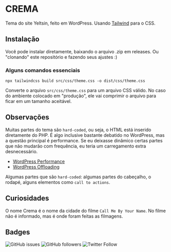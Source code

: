 # CREMA

Tema do site Yeltsin, feito em WordPress. Usando [Tailwind](https://tailwindcss.com) para o CSS.

## Instalação

Você pode instalar diretamente, baixando o arquivo .zip em releases. Ou "clonando" este repositório e fazendo seus ajustes :)

### Alguns comandos essenciais

`npx tailwindcss build src/css/theme.css -o dist/css/theme.css`

Converte o arquivo `src/css/theme.css` para um arquivo CSS válido. No caso do ambiente colocado em "produção", ele vai comprimir o arquivo para ficar em um tamanho aceitável.

## Observações

Muitas partes do tema são `hard-coded`, ou seja, o HTML está inserido diretamente do PHP. É algo inclusive bastante debatido no WordPress, mas a questão principal é performance. Se eu deixasse dinâmico certas partes que não mudarão com frequência, eu teria um carregamento extra desnecessário.

- [WordPress Performance](https://codex.wordpress.org/WordPress_Optimization/WordPress_Performance)
- [WordPress Offloading](https://codex.wordpress.org/WordPress_Optimization/Offloading)

Algumas partes que são `hard-coded`: algumas partes do cabeçalho, o rodapé, alguns elementos como `call to actions`.

## Curiosidades

O nome Crema é o nome da cidade do filme `Call Me By Your Name`. No filme não é informado, mas é onde foram feitas as filmagens.

## Badges

![GitHub issues](https://img.shields.io/github/issues/yeltsinxyz/crema) ![GitHub followers](https://img.shields.io/github/followers/yeltsinxyz?label=Siga-me&style=social) ![Twitter Follow](https://img.shields.io/twitter/follow/yeltsinxyz?label=Siga-me&style=social)
